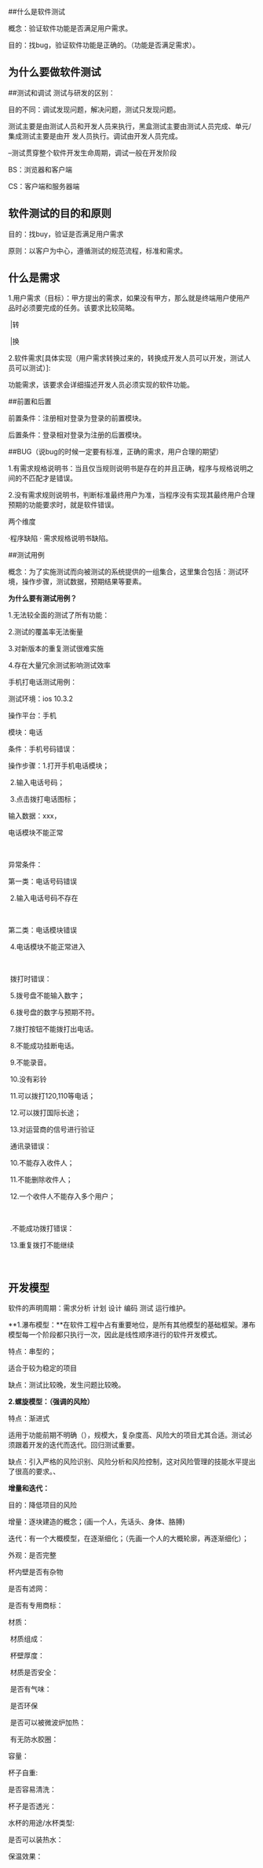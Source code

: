 ##什么是软件测试

概念：验证软件功能是否满足用户需求。

目的：找bug，验证软件功能是正确的。（功能是否满足需求）。

## 为什么要做软件测试



##测试和调试   测试与研发的区别：

目的不同：调试发现问题，解决问题，测试只发现问题。

测试主要是由测试人员和开发人员来执行，黑盒测试主要由测试人员完成、单元/集成测试主要是由开
发人员执行。调试由开发人员完成。

–测试贯穿整个软件开发生命周期，调试一般在开发阶段



BS：浏览器和客户端

CS：客户端和服务器端



## 软件测试的目的和原则

目的：找buy，验证是否满足用户需求

原则：以客户为中心，遵循测试的规范流程，标准和需求。



## 什么是需求

1.用户需求（目标）：甲方提出的需求，如果没有甲方，那么就是终端用户使用产品时必须要完成的任务。该要求比较简略。

​	  |转

​	  |换

2.软件需求[具体实现（用户需求转换过来的，转换成开发人员可以开发，测试人员可以测试）]:

功能需求，该要求会详细描述开发人员必须实现的软件功能。



##前置和后置

前置条件：注册相对登录为登录的前置模块。

后置条件：登录相对登录为注册的后置模块。

##BUG（说bug的时候一定要有标准，正确的需求，用户合理的期望）

1.有需求规格说明书：当且仅当规则说明书是存在的并且正确，程序与规格说明之间的不匹配才是错误。

2.没有需求规则说明书，判断标准最终用户为准，当程序没有实现其最终用户合理预期的功能要求时，就是软件错误。

 两个维度

·程序缺陷    · 需求规格说明书缺陷。

##测试用例

概念：为了实施测试而向被测试的系统提供的一组集合，这里集合包括：测试环境，操作步骤，测试数据，预期结果等要素。

**为什么要有测试用例？**

1.无法较全面的测试了所有功能：

2.测试的覆盖率无法衡量

3.对新版本的重复测试很难实施

4.存在大量冗余测试影响测试效率



手机打电话测试用例：

测试环境：ios 10.3.2

操作平台：手机

模块：电话

条件：手机号码错误：

操作步骤：1.打开手机电话模块；

​		    2.输入电话号码；

​		    3.点击拨打电话图标；

输入数据：xxx，

电话模块不能正常

​		

异常条件：

第一类：电话号码错误

​		   2.输入电话号码不存在

​		 

第二类：电话模块错误

​		   4.电话模块不能正常进入

​		

​		拨打时错误：

​		   5.拨号盘不能输入数字；

​		   6.拨号盘的数字与预期不符。

​		   7.拨打按钮不能拨打出电话。

​		   8.不能成功挂断电话。

​		    9.不能录音。

​		10.没有彩铃

​		11.可以拨打120,110等电话；

​		12.可以拨打国际长途；

​		13.对运营商的信号进行验证



​		通讯录错误：

​		10.不能存入收件人；

​		11.不能删除收件人；

​		12.一个收件人不能存入多个用户；

​		

​		.不能成功拨打错误：

​		13.重复拨打不能继续



​		

## 开发模型

软件的声明周期：需求分析   计划  设计 编码  测试  运行维护。

**1.瀑布模型：**在软件工程中占有重要地位，是所有其他模型的基础框架。瀑布模型每一个阶段都只执行一次，因此是线性顺序进行的软件开发模式。

特点：串型的；

适合于较为稳定的项目

缺点：测试比较晚，发生问题比较晚。

**2.螺旋模型：（强调的风险）**

特点：渐进式

适用于功能前期不明确（），规模大，复杂度高、风险大的项目尤其合适。测试必须跟着开发的迭代而迭代。回归测试重要。

缺点：引入严格的风险识别、风险分析和风险控制，这对风险管理的技能水平提出了很高的要求。、

**增量和迭代：**

目的：降低项目的风险

增量：逐块建造的概念；(画一个人，先话头、身体、胳膊)

迭代：有一个大概模型，在逐渐细化；（先画一个人的大概轮廓，再逐渐细化）；













外观：是否完整

杯内壁是否有杂物

是否有滤网：

是否有专用商标：

材质：

​	材质组成：

​	杯壁厚度：

​	材质是否安全：

​	是否有气味：

​	是否环保

​	是否可以被微波炉加热：

​	有无防水胶圈：

容量：

杯子自重:

是否容易清洗：

杯子是否透光：

水杯的用途/水杯类型:

是否可以装热水：

保温效果：














